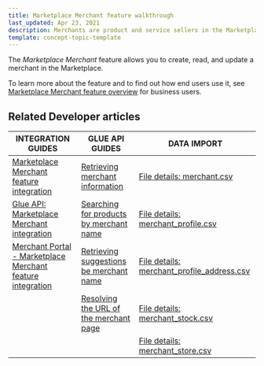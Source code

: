 ```yaml
---
title: Marketplace Merchant feature walkthrough
last_updated: Apr 23, 2021
description: Merchants are product and service sellers in the Marketplace.
template: concept-topic-template
---
```


The *Marketplace Merchant* feature allows you to create, read, and update a merchant in the Marketplace.

To learn more about the feature and to find out how end users use it, see [Marketplace Merchant feature overview](/docs/marketplace/user/features/{{page.version}}/marketplace-merchant-feature-overview/marketplace-merchant-feature-overview.html) for business users.

## Related Developer articles


|INTEGRATION GUIDES  |GLUE API GUIDES  |DATA IMPORT  |
|---------|---------|---------|
|[Marketplace Merchant feature integration](/docs/marketplace/dev/feature-integration-guides/{{page.version}}/marketplace-merchant-feature-integration.html)     |[Retrieving merchant information](/docs/marketplace/dev/glue-api-guides/{{page.version}}/merchants/retrieving-merchants.html)   | [File details: merchant.csv](/docs/marketplace/dev/data-import/{{page.version}}/file-details-merchant-csv.html)        |
|[Glue API: Marketplace Merchant integration](/docs/marketplace/dev/feature-integration-guides/{{page.version}}/glue/marketplace-merchant-feature-integration.html)     | [Searching for products by merchant name](/docs/marketplace/dev/glue-api-guides/{{page.version}}/searching-the-product-catalog.html) | [File details: merchant_profile.csv](/docs/marketplace/dev/data-import/{{page.version}}/file-details-merchant-profile-csv.html)        |
| [Merchant Portal - Marketplace Merchant feature integration](/docs/marketplace/dev/feature-integration-guides/{{page.version}}/merchant-portal-marketplace-merchant-feature-integration.html)    | [Retrieving suggestions be merchant name](/docs/marketplace/dev/glue-api-guides/{{page.version}}/retrieving-autocomplete-and-search-suggestions.html) | [File details: merchant_profile_address.csv](/docs/marketplace/dev/data-import/{{page.version}}/file-details-merchant-profile-address-csv.html)        |
|     | [Resolving the URL of the merchant page](/docs/marketplace/dev/glue-api-guides/{{page.version}}/resolving-search-engine-friendly-urls.html) |[File details: merchant_stock.csv](/docs/marketplace/dev/data-import/{{page.version}}/file-details-merchant-stock-csv.html)  |
|   |   | [File details: merchant_store.csv](/docs/marketplace/dev/data-import/{{page.version}}/file-details-merchant-store-csv.html)        |
